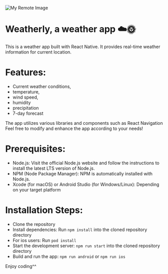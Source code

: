 ![My Remote Image]([https://mega.nz/file/6n4H2SIA#2kAAkfPnwQWKFbiSyoziCQQSkEGI6O2Si8-_NWsR8LM])

# Weatherly, a weather app ☁️🌞

This is a weather app built with React Native. 
It provides real-time weather information for current location. 

# Features:
- Current weather conditions, 
- temperature, 
- wind speed, 
- humidity 
- precipitation
- 7-day forecast

The app utilizes various libraries and components such as React Navigation
Feel free to modify and enhance the app according to your needs!

# Prerequisites:
- Node.js: Visit the official Node.js website and follow the instructions to install the latest LTS version of Node.js.
- NPM (Node Package Manager): NPM is automatically installed with Node.js.
- Xcode (for macOS) or Android Studio (for Windows/Linux): Depending on your target platform

# Installation Steps:
- Clone the repository
- Install dependencies: Run `npm install` into the cloned repository directory
- For ios users: Run `pod install`
- Start the development server: `npm run start` into the cloned repository directory
- Build and run the app: `npm run android` or `npm run ios`

Enjoy coding^^
